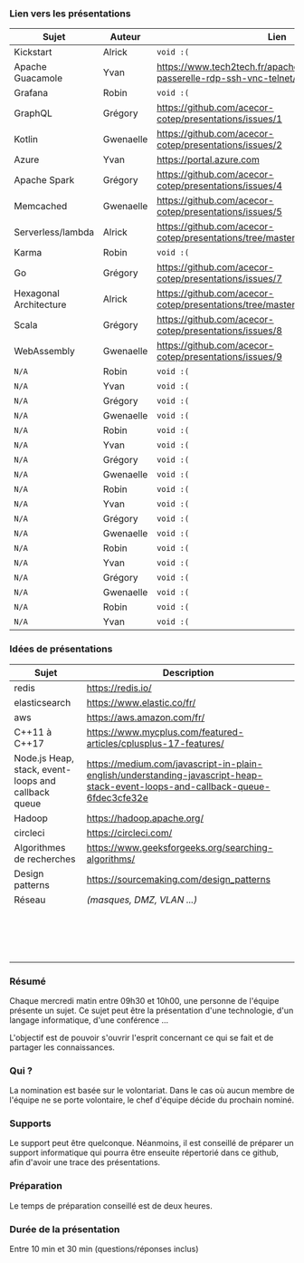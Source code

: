 ### Lien vers les présentations

| Sujet | Auteur | Lien |
|-------|--------|------|
| Kickstart | Alrick | `void :(` |
| Apache Guacamole | Yvan | https://www.tech2tech.fr/apache-guacamole-passerelle-rdp-ssh-vnc-telnet/ |
| Grafana | Robin | `void :(` | 
| GraphQL | Grégory | https://github.com/acecor-cotep/presentations/issues/1 |
| Kotlin | Gwenaelle | https://github.com/acecor-cotep/presentations/issues/2 |
| Azure | Yvan | https://portal.azure.com |
| Apache Spark | Grégory | https://github.com/acecor-cotep/presentations/issues/4 |
| Memcached | Gwenaelle | https://github.com/acecor-cotep/presentations/issues/5 |
| Serverless/lambda | Alrick | https://github.com/acecor-cotep/presentations/tree/master/serverless |
| Karma | Robin | `void :(` |
| Go | Grégory | https://github.com/acecor-cotep/presentations/issues/7 |
| Hexagonal Architecture | Alrick | https://github.com/acecor-cotep/presentations/tree/master/hexagonal_architecture |
|  Scala    |  Grégory  |  https://github.com/acecor-cotep/presentations/issues/8  |
|  WebAssembly    |  Gwenaelle  |  https://github.com/acecor-cotep/presentations/issues/9  |
|  `N/A`    |  Robin  |  `void :(`  |
|  `N/A`    |  Yvan  |  `void :(`  |
|  `N/A`    |  Grégory  |  `void :(`  |
|  `N/A`    |  Gwenaelle  |  `void :(`  |
|  `N/A`    |  Robin  |  `void :(`  |
|  `N/A`    |  Yvan  |  `void :(`  |
|  `N/A`    |  Grégory  |  `void :(`  |
|  `N/A`    |  Gwenaelle  |  `void :(`  |
|  `N/A`    |  Robin  |  `void :(`  |
|  `N/A`    |  Yvan  |  `void :(`  |
|  `N/A`    |  Grégory  |  `void :(`  |
|  `N/A`    |  Gwenaelle  |  `void :(`  |
|  `N/A`    |  Robin  |  `void :(`  |
|  `N/A`    |  Yvan  |  `void :(`  |
|  `N/A`    |  Grégory  |  `void :(`  |
|  `N/A`    |  Gwenaelle  |  `void :(`  |
|  `N/A`    |  Robin  |  `void :(`  |
|  `N/A`    |  Yvan  |  `void :(`  |

### Idées de présentations

| Sujet | Description |
|-------|-------------|
|   redis   |   https://redis.io/    |
|   elasticsearch   |   https://www.elastic.co/fr/    |
|   aws   |   https://aws.amazon.com/fr/    |
|   C++11 à C++17   |    https://www.mycplus.com/featured-articles/cplusplus-17-features/    |
|   Node.js Heap, stack, event-loops and callback queue   |    https://medium.com/javascript-in-plain-english/understanding-javascript-heap-stack-event-loops-and-callback-queue-6fdec3cfe32e    |
|  Hadoop    |   https://hadoop.apache.org/    |
|   circleci   |   https://circleci.com/    |
|   Algorithmes de recherches   |   https://www.geeksforgeeks.org/searching-algorithms/    |
|   Design patterns   |   https://sourcemaking.com/design_patterns    |
|   Réseau   |   _(masques, DMZ, VLAN ...)_    |
|      |       |
|      |       |
|      |       |
|      |       |
|      |       |
|      |       |
|      |       |
|      |       |
|      |       |
|      |       |
|      |       |
|      |       |
|      |       |
|      |       |
|      |       |
|      |       |


### Résumé

Chaque mercredi matin entre 09h30 et 10h00, une personne de l'équipe présente un sujet. Ce sujet peut être la présentation d'une technologie, d'un langage informatique, d'une conférence ...

L'objectif est de pouvoir s'ouvrir l'esprit concernant ce qui se fait et de partager les connaissances.

### Qui ?

La nomination est basée sur le volontariat. Dans le cas où aucun membre de l'équipe ne se porte volontaire, le chef d'équipe décide du prochain nominé.

### Supports

Le support peut être quelconque. Néanmoins, il est conseillé de préparer un support informatique qui pourra être enseuite répertorié dans ce github, afin d'avoir une trace des présentations.

### Préparation

Le temps de préparation conseillé est de deux heures.

### Durée de la présentation

Entre 10 min et 30 min (questions/réponses inclus)

